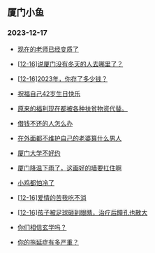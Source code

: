## 厦门小鱼 
### 2023-12-17

+ [现在的老师已经变质了](http://bbs.xmfish.com/read-htm-tid-18121640.html)

+ [[12-16]说厦门没有冬天的人去哪里了？](http://bbs.xmfish.com/read-htm-tid-18121691.html)

+ [[12-16]2023年，你存了多少钱？](http://bbs.xmfish.com/read-htm-tid-18121764.html)

+ [祝福自己42岁生日快乐](http://bbs.xmfish.com/read-htm-tid-18121714.html)

+ [原来的福利现在都被各种扶贫物资代替。](http://bbs.xmfish.com/read-htm-tid-18121627.html)

+ [借钱不还的人怎么办](http://bbs.xmfish.com/read-htm-tid-18121625.html)

+ [在外面都不维护自己的老婆算什么男人](http://bbs.xmfish.com/read-htm-tid-18121731.html)

+ [厦门大学不好约](http://bbs.xmfish.com/read-htm-tid-18121711.html)

+ [厦门降温下雨了，这画好的墙要扛住啊](http://bbs.xmfish.com/read-htm-tid-18121677.html)

+ [小鸡都怕冷了](http://bbs.xmfish.com/read-htm-tid-18121728.html)

+ [[12-16]爱情的苦我吃不消](http://bbs.xmfish.com/read-htm-tid-18121667.html)

+ [[12-16]孩子被足球砸到眼睛，治疗后瞳孔也散大](http://bbs.xmfish.com/read-htm-tid-18121759.html)

+ [你们相信玄学吗？](http://bbs.xmfish.com/read-htm-tid-18121716.html)

+ [你的拖延症有多严重？](http://bbs.xmfish.com/read-htm-tid-18121687.html)

